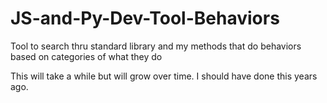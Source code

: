 # JS-and-Py-Dev-Tool-Behaviors
Tool to search thru standard library and my methods that do behaviors based on categories of what they do

This will take a while but will grow over time. I should have done this years ago.
